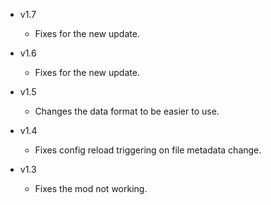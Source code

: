 - v1.7
  - Fixes for the new update.

- v1.6
  - Fixes for the new update.

- v1.5
  - Changes the data format to be easier to use.

- v1.4
  - Fixes config reload triggering on file metadata change.

- v1.3
  - Fixes the mod not working.
